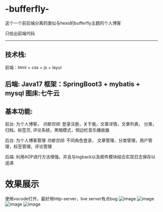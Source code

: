 # -bufferfly-
这个一个前后端分离的类似与hexo的bufferfly主题的个人博客

只给出前端代码

--------

## 技术栈: 

前端：html + css + js + layui 

后端: Java17 
	框架：SpringBoot3 + mybatis + mysql
图床:七牛云
---------

## 基本功能:

前台: 为个人博客，
	*功能包括*: 登录注册，关于我，文章详情，文章列表， 分类， 归档，标签页, 评论系统，黑暗模式，侧边栏音乐播放器

后台: 为个人博客管理
	*功能包括*: 不同角色登录， 文章管理，分类管理，用户管理，标签管理，评论管理


后端: 利用AOP进行方法增强，并且与logback以及邮件模块结合实现日志保存以送递

# 效果展示

使用vscode打开，最好用http-server，live server有点bug
![image](https://github.com/user-attachments/assets/f68bd755-ed1e-427b-8db2-dddcf212ad91)
![image](https://github.com/user-attachments/assets/cd88c5fa-b4f9-415c-ab2b-fad7de5b9f7d)
![image](https://github.com/user-attachments/assets/44301e31-4a99-49ef-9bc0-7061dd9a7dc6)
![image](https://github.com/user-attachments/assets/fa816763-dc93-4333-b435-3afda026326a)



